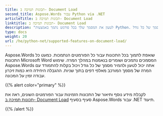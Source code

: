 ```yaml
---
title: תכונות תמיכה ב- Document Load
second_title: Aspose.Words עבור Python via .NET
articleTitle: תכונות תמיכה ב- Document Load
linktitle: תכונות תמיכה ב- Document Load
description: "לטעון את המסמך שלך בכל פורמט נתמך באמצעות Python. לייבא ולהמיר מסמך של כל גודל."
type: docs
weight: 20
url: /he/python-net/supported-features-on-document-load/
---
```


Aspose.Words שואפת לתמוך בכל התכונות עבור כל הפורמטים הנתמכות. כמעט כל התכונות Microsoft Word המסמכים נתמכים ושומרים בנאמנות במהלך המרה. שימוש Aspose.Words אתה יכול לטעון ולהמיר מסמך של כל גודל ויכול בקלות להתמודד עם המרה של מסמך המורכב מאלפי דפים בתוך שניות. ההגבלה היחידה היא כמות זיכרון עבודה זמין על המכונה.

{{% alert color="primary" %}}

לקבלת מידע נוסף ותיאור של התכונות הזמינות עבור הפורמטים השונים, ראה את [תכונות תמיכה ב- Document Load](/words/he/net/supported-features-on-document-load/) סעיף בסעיף Aspose.Words עבור .NET תיעוד.

{{% /alert %}}